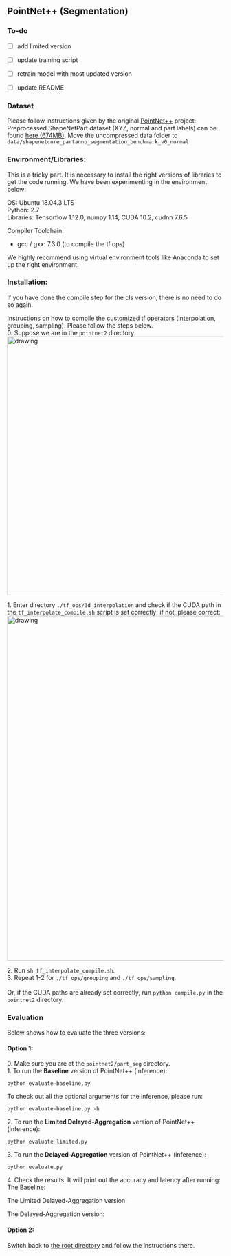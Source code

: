 ## PointNet++ (Segmentation)

### To-do
- [ ] add limited version
- [ ] update training script
- [ ] retrain model with most updated version
- [ ] update README


### Dataset
Please follow instructions given by the original [PointNet++](https://github.com/charlesq34/pointnet2/blob/master/README.md#object-part-segmentation) project: <br>Preprocessed ShapeNetPart dataset (XYZ, normal and part labels) can be found <a href="https://shapenet.cs.stanford.edu/media/shapenetcore_partanno_segmentation_benchmark_v0_normal.zip">here (674MB)</a>. Move the uncompressed data folder to `data/shapenetcore_partanno_segmentation_benchmark_v0_normal`


### Environment/Libraries:
This is a tricky part. It is necessary to install the right versions of libraries to get the code running.
We have been experimenting in the environment below:

OS: Ubuntu 18.04.3 LTS <br>
Python: 2.7 <br>
Libraries: Tensorflow 1.12.0, numpy 1.14, CUDA 10.2, cudnn 7.6.5

Compiler Toolchain: 
- gcc / gxx: 7.3.0 (to compile the tf ops)

We highly recommend using virtual environment tools like Anaconda to set up the right environment. 


### Installation:
If you have done the compile step for the cls version, there is no need to do so again.

Instructions on how to compile the [customized tf operators](https://github.com/charlesq34/pointnet2#compile-customized-tf-operators) (interpolation, grouping, sampling). Please follow the steps below.<br>
0\. Suppose we are in the ```pointnet2``` directory: <br>
<img src="https://user-images.githubusercontent.com/19209239/83693739-a7772d80-a5c4-11ea-8459-f0e6841f29e8.png" alt="drawing" width="600"/>

1\. Enter directory ```./tf_ops/3d_interpolation``` and check if the CUDA path in the ```tf_interpolate_compile.sh``` script is set correctly; if not, please correct: <br>
<img src="https://user-images.githubusercontent.com/19209239/83694347-d8a42d80-a5c5-11ea-850c-261019637fa2.png" alt="drawing" width="800"/>

2\. Run ```sh tf_interpolate_compile.sh```.<br>
3\. Repeat 1-2 for ```./tf_ops/grouping``` and ```./tf_ops/sampling```. <br><br>
Or, if the CUDA paths are already set correctly, run 
```python compile.py``` in the ```pointnet2``` directory. 

### Evaluation

Below shows how to evaluate the three versions:

#### Option 1: 

0\. Make sure you are at the ```pointnet2/part_seg``` directory. <br>
1\. To run the **Baseline** version of PointNet++ (inference): <br>
```
python evaluate-baseline.py 
```

To check out all the optional arguments for the inference, please run: <br>
```
python evaluate-baseline.py -h
```

2\. To run the **Limited Delayed-Aggregation** version of PointNet++ (inference): <br>
```
python evaluate-limited.py
```

3\. To run the **Delayed-Aggregation** version of PointNet++ (inference): <br>
```
python evaluate.py 
```

4\. Check the results. It will print out the accuracy and latency after running: <br>
The Baseline: <br>

The Limited Delayed-Aggregation version: <br>

The Delayed-Aggregation version: <br> 

#### Option 2:
Switch back to [the root directory](https://github.com/horizon-research/Efficient-Deep-Learning-for-Point-Clouds) and follow the instructions there.
